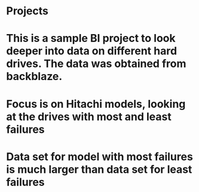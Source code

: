 # Projects
# This is a sample BI project to look deeper into data on different hard drives. The data was obtained from backblaze.
# Focus is on Hitachi models, looking at the drives with most and least failures
# Data set for model with most failures is much larger than data set for least failures
